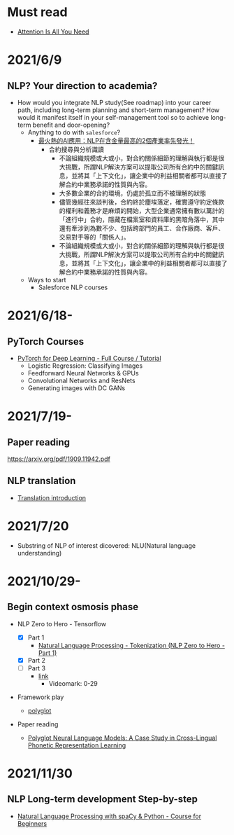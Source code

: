 # Must read
- [Attention Is All You Need](https://arxiv.org/abs/1706.03762)

# 2021/6/9
## NLP? Your direction to academia?
- How would you integrate NLP study(See roadmap) into your career path, including long-term planning and short-term management? How would it manifest itself in your self-management tool so to achieve long-term benefit and door-opening?
  - Anything to do with `salesforce`?
    - [最火熱的AI應用：NLP在含金量最高的2個產業率先發光！](https://fc.bnext.com.tw/articles/view/515)
      - 合約搜尋與分析識讀
        - 不論組織規模或大或小，對合約關係細節的理解與執行都是很大挑戰，所謂NLP解決方案可以提取公司所有合約中的關鍵訊息，並將其「上下文化」，讓企業中的利益相關者都可以直接了解合約中業務承諾的性質與內容。
        - 大多數企業的合約環境，仍處於孤立而不被理解的狀態
        - 儘管幾經往來談判後，合約終於塵埃落定，確實遵守約定條款的權利和義務才是麻煩的開始，大型企業通常擁有數以萬計的「進行中」合約，隱藏在檔案室和資料庫的黑暗角落中，其中還有牽涉到為數不少、包括跨部門的員工、合作廠商、客戶、交易對手等的「關係人」。
        - 不論組織規模或大或小，對合約關係細節的理解與執行都是很大挑戰，所謂NLP解決方案可以提取公司所有合約中的關鍵訊息，並將其「上下文化」，讓企業中的利益相關者都可以直接了解合約中業務承諾的性質與內容。
  - Ways to start
    - Salesforce NLP courses

# 2021/6/18-
## PyTorch Courses
- [PyTorch for Deep Learning - Full Course / Tutorial](https://www.youtube.com/watch?v=GIsg-ZUy0MY)
  - Logistic Regression: Classifying Images
  - Feedforward Neural Networks & GPUs
  - Convolutional Networks and ResNets
  - Generating images with DC GANs

# 2021/7/19-
## Paper reading
https://arxiv.org/pdf/1909.11942.pdf
## NLP translation
- [Translation introduction](https://segmentfault.com/a/1190000038333564)

# 2021/7/20
- Substring of NLP of interest dicovered: NLU(Natural language understanding)


# 2021/10/29-
## Begin context osmosis phase
- NLP Zero to Hero - Tensorflow 
  - [x] Part 1
    - [Natural Language Processing - Tokenization (NLP Zero to Hero - Part 1)](https://www.youtube.com/watch?v=fNxaJsNG3-s)
  - [x] Part 2
  - [ ] Part 3
    - [link](https://www.youtube.com/watch?v=Y_hzMnRXjhI)
      - Videomark: 0-29


- Framework play
  - [polyglot](https://polyglot.readthedocs.io/en/latest/)

- Paper reading
  - [Polyglot Neural Language Models: A Case Study in Cross-Lingual Phonetic Representation Learning](https://arxiv.org/pdf/1605.03832.pdf)

# 2021/11/30
## NLP Long-term development Step-by-step
- [Natural Language Processing with spaCy & Python - Course for Beginners](https://www.youtube.com/watch?v=dIUTsFT2MeQ)